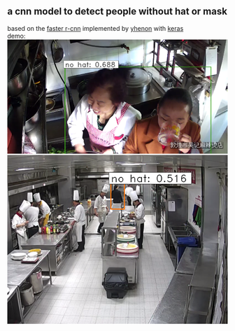 ## a cnn model to detect people without hat or mask  
based on the [faster r-cnn]( https://arxiv.org/abs/1506.01497 ) implemented by [yhenon](https://github.com/yhenon/keras-frcnn) with [keras](https://keras.io/)   
demo:  
![alt text](/demo/output057.png "demo 1")  
![alt text](/demo/output075.png "demo 2")
